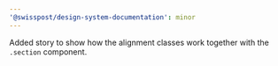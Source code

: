 ```yaml
---
'@swisspost/design-system-documentation': minor
---
```


Added story to show how the alignment classes work together with the `.section` component.
